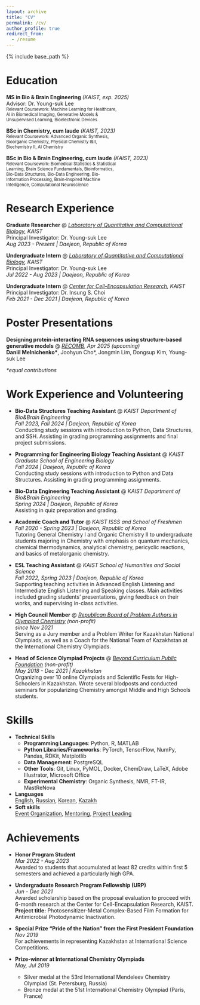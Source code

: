 ```yaml
---
layout: archive
title: "CV"
permalink: /cv/
author_profile: true
redirect_from:
  - /resume
---
```


{% include base_path %}

Education
======

**MS in Bio & Brain Engineering** *(KAIST, exp. 2025)*  
  <span style="display: inline-block; width: 100%;">Advisor: Dr. Young-suk Lee</span>  
  <span style="display: inline-block; width: 60%; font-size: 0.8em;">Relevant Coursework: Machine Learning for Healthcare, AI in Biomedical Imaging, Generative Models & Unsupervised Learning, Bioelectronic Devices</span>  

**BSc in Chemistry, cum laude** *(KAIST, 2023)*  
  <span style="display: inline-block; width: 60%; font-size: 0.8em;">Relevant Coursework: Advanced Organic Synthesis, Bioorganic Chemistry, Physical Chemistry I&II, Biochemistry II, AI Chemistry</span>  

**BSc in Bio & Brain Engineering, cum laude** *(KAIST, 2023)*  
  <span style="display: inline-block; width: 60%; font-size: 0.8em;">Relevant Coursework: Biomedical Statistics & Statistical Learning, Brain Science Fundamentals, Bioinformatics, Bio-Data Structures, Bio-Data Engineering, Bio-Information Processing, Brain-Inspired Machine Intelligence, Computational Neuroscience</span>  


Research Experience
======
**Graduate Researcher** @ *[Laboratory of Quantitative and Computational Biology](https://young.kaist.ac.kr/), KAIST*
<span style="display: inline-block; width: 100%;">Principal Investigator: Dr. Young-suk Lee</span>
<span style="display: inline-block; width: 100%;">*Aug 2023 - Present | Daejeon, Republic of Korea*</span>

**Undergraduate Intern** @ *[Laboratory of Quantitative and Computational Biology](https://young.kaist.ac.kr/), KAIST*
<span style="display: inline-block; width: 100%;">Principal Investigator: Dr. Young-suk Lee</span>
<span style="display: inline-block; width: 100%;">*Jul 2022 - Aug 2023 | Daejeon, Republic of Korea*</span>

**Undergraduate Intern** @ *[Center for Cell-Encapsulation Research](http://cisgroup.kaist.ac.kr/index.html), KAIST*
<span style="display: inline-block; width: 100%;">Principal Investigator: Dr. Insung S. Choi</span>
<span style="display: inline-block; width: 100%;">*Feb 2021 - Dec 2021 | Daejeon, Republic of Korea*</span>
<!-- 
Publications
======
**to be updated soon** -->

Poster Presentations
======
**Designing protein-interacting RNA sequences using structure-based generative models** @ *[RECOMB](https://recomb.org/recomb2025/), Apr 2025 (upcoming)*
<span style="display: inline-block; width: 100%;">**Daniil Melnichenko\***, Joohyun Cho\*, Jongmin Lim, Dongsup Kim, Young-suk Lee</span>

*\*equal contributions*

Work Experience and Volunteering
======
* **Bio-Data Structures Teaching Assistant** @ *KAIST Department of Bio&Brain Engineering* 
<span style="display: inline-block; width: 100%;">*Fall 2023, Fall 2024 | Daejeon, Republic of Korea*</span>
<span style="display: inline-block; width: 100%;">Conducting study sessions with introduction to Python, Data Structures, and SSH. Assisting in
grading programming assignments and final project submissions.</span>

* **Programming for Engineering Biology Teaching Assistant** @ *KAIST Graduate School of Engineering Biology* 
<span style="display: inline-block; width: 100%;">*Fall 2024 | Daejeon, Republic of Korea*</span>
<span style="display: inline-block; width: 100%;">Conducting study sessions with introduction to Python and Data Structures. Assisting in
grading programming assignments.</span>

* **Bio-Data Engineering Teaching Assistant** @ *KAIST Department of Bio&Brain Engineering* 
<span style="display: inline-block; width: 100%;">*Spring 2024 | Daejeon, Republic of Korea*</span>
<span style="display: inline-block; width: 100%;">Assisting in quiz preparation and grading.</span>

* **Academic Coach and Tutor** @ *KAIST ISSS and School of Freshmen*
<span style="display: inline-block; width: 100%;">*Fall 2020 - Spring 2023 | Daejeon, Republic of Korea*</span>
<span style="display: inline-block; width: 100%;">Tutoring General Chemistry I and Organic Chemistry II to undergraduate students majoring in Chemistry
with emphasis on quantum mechanics, chemical thermodynamics, analytical chemistry, pericyclic reactions, and basics of metalorganic chemistry. </span>

* **ESL Teaching Assistant** @ *KAIST School of Humanities and Social Science* 
<span style="display: inline-block; width: 100%;">*Fall 2022, Spring 2023 | Daejeon, Republic of Korea*</span>
<span style="display: inline-block; width: 100%;">Supporting teaching activities in Advanced English Listening and Intermediate English Listening and Speaking classes. Main activities included grading students’ presentations, giving feedback on their works, and supervising in-class activities.</span>

* **High Council Member** @ *[Republican Board of Problem Authors in Olympiad Chemistry](https://qazcho.kz/) (non-profit)*
<span style="display: inline-block; width: 100%;">*since Nov 2021*</span>
<span style="display: inline-block; width: 100%;">Serving as a Jury member and a Problem Writer for Kazakhstan National Olympiads, as well as a Coach
for the National Team of Kazakhstan at the International Chemistry Olympiads.</span>

* **Head of Science Olympiad Projects** @ *[Beyond Curriculum Public Foundation](https://bc-pf.org/) (non-profit)*
<span style="display: inline-block; width: 100%;">*May 2018 - Dec 2021 | Kazakhstan*</span>
<span style="display: inline-block; width: 100%;"> Organizing over 10 online Olympiads and Scientific Fests for High-Schoolers in Kazakhstan.
Wrote several blodposts and conducted seminars for popularizing Chemistry amongst Middle and High Schools students.</span>

Skills
======
* **Technical Skills**
   * **Programming Languages**: Python, R, MATLAB
   * **Python Libraries/Frameworks**: PyTorch, TensorFlow, NumPy, Pandas, RDKit, Matplotlib
   * **Data Management**: PostgreSQL
   * **Other Tools**: Git, Linux, PyMOL, Docker, ChemDraw, LaTeX, Adobe Illustrator, Microsoft Office
   * **Experimental Chemistry**: Organic Synthesis, NMR, FT-IR, MastReNova
* **Languages**
<span style="display: inline-block; width: 100%;"><span class="tooltip">English<span class="tooltiptext">Fluent</span></span>, 
<span class="tooltip">Russian<span class="tooltiptext">Mother tongue</span></span>, 
<span class="tooltip">Korean<span class="tooltiptext">TOPIK 5급</span></span>, 
<span class="tooltip">Kazakh<span class="tooltiptext">Received some parts of secondary education in Kazakh</span></span></span>
* **Soft skills**
<span style="display: inline-block; width: 100%;"><span class="tooltip">Event Organization<span class="tooltiptext">Through work at a non-profit fund and as a lab job @ Young Lab</span></span>, 
<span class="tooltip">Mentoring<span class="tooltiptext">Through guiding an intern project</span></span>,
<span class="tooltip">Project Leading<span class="tooltiptext">Through work at a non-profit fund</span></span>

Achievements
======
* **Honor Program Student**  
  <span style="display: inline-block; width: 100%;">*Mar 2022 - Aug 2023*</span>  
  <span style="display: inline-block; width: 100%;">Awarded to students that accumulated at least 82 credits within first 5 semesters and achieved a particularly high GPA.</span>

* **Undergraduate Research Program Fellowship (URP)**  
  <span style="display: inline-block; width: 100%;">*Jun - Dec 2021*</span>  
  <span style="display: inline-block; width: 100%;">Awarded scholarship based on the proposal evaluation to proceed with 6-month research at the Center for Cell-Encapsulation Research, KAIST.  
  **Project title:** Photosensitizer-Metal Complex-Based Film Formation for Antimicrobial Photodynamic Inactivation.</span>

* **Special Prize “Pride of the Nation” from the First President Foundation**  
  <span style="display: inline-block; width: 100%;">*Nov 2019*</span>  
  <span style="display: inline-block; width: 100%;">For achievements in representing Kazakhstan at International Science Competitions.</span>

* **Prize-winner at International Chemistry Olympiads**  
  <span style="display: inline-block; width: 100%;">*May, Jul 2019*</span>  
  <ul>
      <li>Silver medal at the 53rd International Mendeleev Chemistry Olympiad (St. Petersburg, Russia)</li>
      <li>Bronze medal at the 51st International Chemistry Olympiad (Paris, France)</li>
  </ul>

<style>
.tooltip {
  position: relative;
  display: inline-block;
  border-bottom: 1px dotted black;
}

.tooltip .tooltiptext {
  visibility: hidden;
  width: 120px;
  background-color: black;
  color: #fff;
  text-align: center;
  border-radius: 5px;
  padding: 5px;
  position: absolute;
  z-index: 1;
  bottom: 125%;
  left: 50%;
  margin-left: -60px;
  opacity: 0;
  transition: opacity 0.3s;
  font-size: 12px;
}

.tooltip:hover .tooltiptext {
  visibility: visible;
  opacity: 0.9;
}
</style>